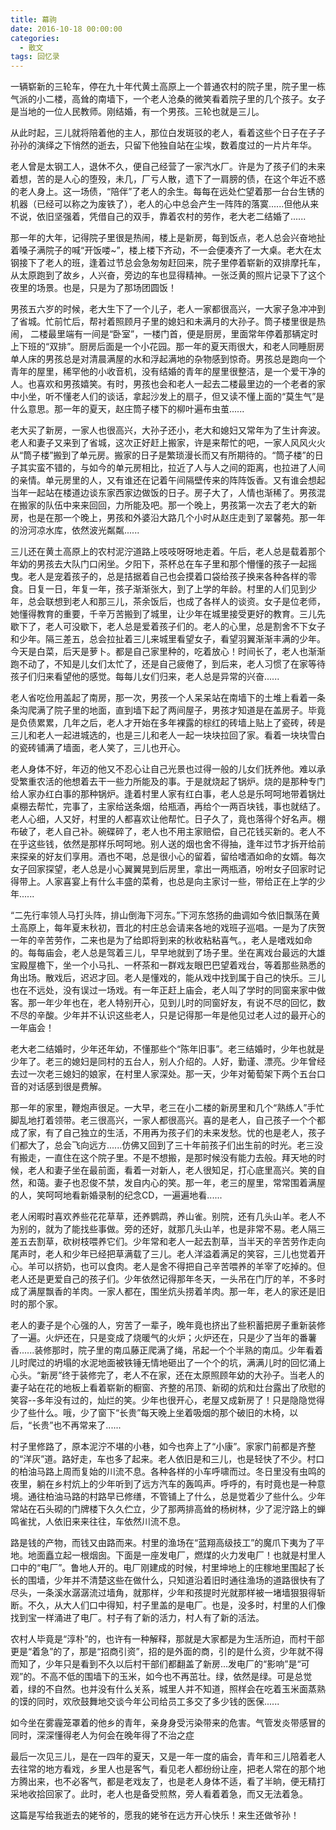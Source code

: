 ```yaml
---
title: 幕驹
date: 2016-10-18 00:00:00
categories:
  - 散文
tags: 回忆录
---
```


一辆崭新的三轮车，停在九十年代黄土高原上一个普通农村的院子里，院子里一栋气派的小二楼，高耸的南墙下，一个老人沧桑的微笑看着院子里的几个孩子。女子是当地的一位人民教师。刚结婚，有一个男孩。三轮也就是三儿。

从此时起，三儿就将陪着他的主人，那位白发斑驳的老人，看着这些个日子在子子孙孙的演绎之下悄然的逝去，只留下他独自站在尘埃，数着度过的一片片年华。

老人曾是太钢工人，退休不久，便自己经营了一家汽水厂。许是为了孩子们的未来着想，苦的是人心的堕殁，未几，厂亏人散，遗下了一肩膀的债，在这个年近不惑的老人身上。这一场债，“陪伴”了老人的余生。每每在远处伫望着那一台台生锈的机器（已经可以称之为废铁了），老人的心中总会产生一阵阵的落寞......但他从来不说，依旧坚强着，凭借自己的双手，靠着农村的劳作，老大老二结婚了......

<!-- more -->

那一年的大年，记得院子里很是热闹，楼上是新房，每到饭点，老人总会兴奋地扯着嗓子满院子的喊“开饭喽~”，楼上楼下齐动，不一会便凑齐了一大桌。老大在太钢接下了老人的班，逢着过节总会急匆匆赶回来，院子里停着崭新的双排摩托车，从太原跑到了故乡，人兴奋，旁边的车也显得精神。一张泛黄的照片记录下了这个夜里的场景。也是，只是为了那场团圆饭！

男孩五六岁的时候，老大生下了一个儿子，老人一家都很高兴，一大家子急冲冲到了省城。忙前忙后，帮衬着照顾月子里的媳妇和未满月的大孙子。筒子楼里很是热闹， 二楼最里端有一间是“卧室”，一楼门首，便是厨房，里面常年停着那辆定时上下班的“双排”。厨房后面是一个小花园。那一年的夏天雨很大，和老人同睡厨房单人床的男孩总是对清晨满屋的水和浮起满地的杂物感到惊奇。男孩总是跑向一个青年的屋里，稀罕他的小收音机，没有结婚的青年的屋里很整洁，是一个爱干净的人。也喜欢和男孩嬉笑。有时，男孩也会和老人一起去二楼最里边的一个老者的家中小坐，听不懂老人们的谈话，拿起沙发上的扇子，但又读不懂上面的“莫生气”是什么意思。那一年的夏天，赵庄筒子楼下的柳叶遍布虫茧......

老大买了新房，一家人也很高兴，大孙子还小，老大和媳妇又常年为了生计奔波。老人和妻子又来到了省城，这次正好赶上搬家，许是来帮忙的吧，一家人风风火火从“筒子楼”搬到了单元房。搬家的日子是繁琐漫长而又有所期待的。“筒子楼”的日子其实蛮不错的，与如今的单元房相比，拉近了人与人之间的距离，也拉进了人间的亲情。单元房里的人，又有谁还在记着午间隔壁传来的阵阵饭香。又有谁会想起当年一起站在楼道边谈东家西家边做饭的日子。房子大了，人情也渐稀了。男孩混在搬家的队伍中来来回回，力所能及吧。那一个晚上，男孩第一次去了老大的新房，也是在那一个晚上，男孩和外婆沿大路几个小时从赵庄走到了翠馨苑。那一年的汾河凉水库，依然波光粼粼......

三儿还在黄土高原上的农村泥泞道路上吱吱呀呀地走着。午后，老人总是载着那个年幼的男孩去大队门口闲坐。夕阳下，茶杯总在车子里和那个懵懂的孩子一起摇曳。老人是宠着孩子的，总是拮据着自己也会摸着口袋给孩子换来各种各样的零食。日复一日，年复一年，孩子渐渐张大，到了上学的年龄。村里的人们见到少年，总会联想到老人和那三儿，茶余饭后，也成了各样人的谈资。女子是位老师，她懂得教育的重要，千辛万苦搬到了城里，让少年在城里接受更好的教育。三儿先歇下了，老人可没歇下，老人总是爱着孩子们的。老人的心里，总是割舍不下女子和少年。隔三差五，总会拉扯着三儿来城里看望女子，看望羽翼渐渐丰满的少年。今天是白菜，后天是萝卜。都是自己家里种的，吃着放心！时间长了，老人也渐渐跑不动了，不知是儿女们太忙了，还是自己疲倦了，到后来，老人习惯了在家等待孩子们归来看望他的感觉。每每儿女们归来，老人总是异常的兴奋......

老人省吃俭用盖起了南房，那一次，男孩一个人呆呆站在南墙下的土堆上看着一条条沟爬满了院子里的地面，直到墙下起了两间屋子，男孩才知道是在盖房子。毕竟是负债累累，几年之后，老人才开始在多年裸露的棕红的砖墙上贴上了瓷砖，砖是三儿和老人一起进城选的，也是三儿和老人一起一块块拉回了家。看着一块块雪白的瓷砖铺满了墙面，老人笑了，三儿也开心。

老人身体不好，年迈的他又不忍心让自己光景也过得一般的儿女们抚养他。难以承受繁重农活的他想着去干一些力所能及的事。于是就烧起了锅炉。烧的是那种专门给人家办红白事的那种锅炉。逢着村里人家有红白事，老人总是乐呵呵地带着锅灶桌棚去帮忙，完事了，主家给送条烟，给瓶酒，再给个一两百块钱，事也就结了。老人心细，人又好，村里的人都喜欢让他帮忙。日子久了，竟也落得个好名声。棚布破了，老人自己补。碗碟碎了，老人也不用主家赔偿，自己花钱买新的。老人不在乎这些钱，依然是那样乐呵呵地。别人送的烟也舍不得抽，逢年过节才拆开给前来探亲的好友们享用。酒也不喝，总是很小心的留着，留给嗜酒如命的女婿。每次女子回家探望，老人总是小心翼翼晃到后房里，拿出一两瓶酒，吩咐女子回家时记得带上。人家喜宴上有什么丰盛的菜肴，也总是向主家讨一些，带给正在上学的少年......

“二先行率领人马打头阵，排山倒海下河东。”下河东悠扬的曲调如今依旧飘荡在黄土高原上，每年夏末秋初，晋北的村庄总会请来各地的戏班子巡唱。一是为了庆贺一年的辛苦劳作，二来也是为了给即将到来的秋收粘粘喜气。，老人是嗜戏如命的。每每庙会，老人总是驾着三儿，早早地就到了场子里。坐在离戏台最远的大雄宝殿屋檐下，坐一个小马扎、一杯茶和一群戏友眼巴巴望着戏台，等着那些熟悉的角出场。散戏后，迟迟才回。老人是懂戏的，能从戏中找到属于自己的快乐。三儿也在不远处，没有误过一场戏。有一年正赶上庙会，老人叫了学时的同窗来家中做客。那一年少年也在，老人特别开心，见到儿时的同窗好友，有说不尽的回忆，数不尽的辛酸。少年并不认识这些老人，只是记得那一年是他见过老人过的最开心的一年庙会！

老大老二结婚时，少年还年幼，不懂那些个“陈年旧事”。老三结婚时，少年也就是少年了。老三的媳妇是同村的五台人，别人介绍的。人好，勤谨、漂亮。少年曾经去过一次老三媳妇的娘家，在村里人家深处。那一天，少年对葡萄架下两个五台口音的对话感到很是费解。

那一年的家里，鞭炮声很足。一大早，老三在小二楼的新房里和几个“熟练人”手忙脚乱地打着领带。老三很高兴，一家人都很高兴。喜的是老人，自己孩子一个个都成了家，有了自己独立的生活，不用再为孩子们的未来发愁。忧的也是老人，孩子们都大了，总会飞向远方......仿佛又回到了三十年前孩子们出生前的时光。老三没有搬走，一直住在这个院子里。不是不想搬，是那时候没有能力去般。拜天地的时候，老人和妻子坐在最前面，看着一对新人，老人很知足，打心底里高兴。笑的自然，和蔼。妻子也忍俊不禁，发自内心的笑。那一年，老三的屋里，常常围着满屋的人，笑呵呵地看新婚录制的纪念CD，一遍遍地看......

老人闲暇时喜欢养些花花草草，还养鹦鹉，养山雀。别院，还有几头山羊。老人不为别的，就为了能找些事做。旁的还好，就那几头山羊，也是非常不易。老人隔三差五去割草，砍树枝喂养它们。少年常和老人一起去割草，当半天的辛苦劳作走向尾声时，老人和少年已经把草满载了三儿。老人洋溢着满足的笑容，三儿也觉着开心。羊可以挤奶，也可以食肉。老人是舍不得把自己辛苦喂养的羊宰了吃掉的。但老人还是更爱自己的孩子们。少年依然记得那年冬天，一头吊在门厅的羊，不多时成了满屋飘香的羊肉。一家人都在，围坐炕头捞着羊肉。那一年，老人的家还是旧时的那个家。

老人的妻子是个心强的人，穷苦了一辈子，晚年竟也挤出了些积蓄把房子重新装修了一遍。火炉还在，只是变成了烧暖气的火炉；火炉还在，只是少了当年的番薯香......装修那时，院子里的南瓜藤正爬满了绳，吊起一个个半熟的南瓜。少年看着儿时爬过的坍塌的水泥地面被铁锤无情地砸出了一个个的坑，满满儿时的回忆涌上心头。“新房”终于装修完了，老人不在家，还在太原照顾年幼的大孙子。当老人的妻子站在花的地板上看着崭新的橱窗、齐整的吊顶、新砌的炕和灶台露出了欣慰的笑容--多年没有过的，灿烂的笑。少年也很开心，老屋又成新房了！只是隐隐觉得少了些什么。哦，少了窗下“长贵”每天晚上坐着吸烟的那个破旧的木椅，以后，“长贵”也不再常来了......

村子里修路了，原本泥泞不堪的小巷，如今也奔上了“小康”。家家门前都是齐整的“洋灰”道。路好走，车也多了起来。老人依旧是和三儿，也是轻快了不少。村口的柏油马路上周而复始的川流不息。各种各样的小车呼啸而过。冬日里没有虫鸣的夜里，躺在乡村炕上的少年听到了远方汽车的轰鸣声。呼呼的，有时竟也是一种意境。通往柏油马路的村路早已修缮，不管铺上了什么，总是觉着少了些什么。少年常站在石头砌的门牌楼下久久伫立，少了那两排高耸的杨树林，少了泥泞路上的蝉鸣雀扰，人依旧来来往往，车依然川流不息。

路是钱的产物，而钱又由路而来。村里的渔场在“蓝翔高级技工”的魔爪下夷为了平地。地面矗立起一根烟囱。下面是一座发电厂，燃煤的火力发电厂！也就是村里人口中的“电厂”。鲁地人开的。电厂刚建成的时候，村里坤地上的庄稼地里围起了长长的围墙，少年并不清楚这些在做什么，只知道沿着旧时通往渔场的道路很快有了尽头，一条溪水潺潺流过墙角，就那样，少年和孩提时光就那样被一堵墙狠狠得斩断。不久，从大人们口中得知，村子里盖的是电厂。也是，没多时，村里的人们像找到宝一样涌进了电厂。村子有了新的活力，村人有了新的活法。

农村人毕竟是“淳朴”的，也许有一种解释，那就是大家都是为生活所迫，而村干部更是“着急”的了，那是“招商引资”，招的是外面的商，引的是什么资，少年就不得而知了，少年只是看到不久以后村干部们都翻盖了新房...发电厂的“影响”是“可观”的。不高不低的围墙下的玉米，如今也不再茁壮。绿，依然是绿。可是总觉着，绿的不自然。也并没有什么关系，城里人并不知道，照样会在吃着玉米面蒸熟的馍的同时，欢欣鼓舞地交谈今年公司给员工多交了多少钱的医保......

如今坐在雾霾笼罩着的他乡的青年，亲身身受污染带来的危害。气管发炎带感冒的同时，深深懂得老人为何会在晚年得了不治之症

最后一次见三儿，是在一四年的夏天，又是一年一度的庙会，青年和三儿陪着老人去往常的地方看戏，乡里人也是客气，看见老人都纷纷让座，把老人常在的那个地方腾出来，也不必客气，都是老戏友了，也是老人身体不适，看了半晌，便无精打采地收拾回家了。此时，老人也是备受煎熬，旁人看着着急，而又无法着急。

这篇是写给我逝去的姥爷的，愿我的姥爷在远方开心快乐！来生还做爷孙！ 